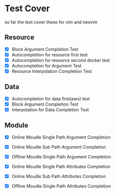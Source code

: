 # Test Cover
so far the test cover these for vim and neovim

## Resource
- [X] Block Argument Completion Test
- [X] Autocompletion for resource first test
- [X] Autocompletion for resource second docker test
- [X] Autocompletion for Argument Test
- [X] Resource Interpolation Completion Test

## Data
- [X] Autocompletion for data first(aws) test
- [X] Block Argument Completion Test
- [X] Interpolation for Data Completion Test

## Module
- [X] Online Moudle Single Path Argument Completion
- [X] Online Moudle Sub Path Argument Completion
- [X] Offline Moudle Single Path Argument Completion
- [X] Online Moudle Single Path Attributes Completion
- [X] Online Moudle Sub Path Attributes Completion
- [X] Offline Moudle Single Path Attributes Completion


